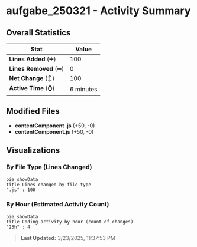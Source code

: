 # aufgabe_250321 - Activity Summary 

## Overall Statistics

| Stat                   | Value                                                             |
| ---------------------- | ----------------------------------------------------------------- |
| **Lines Added** (➕)   | 100                                          |
| **Lines Removed** (➖) | 0                                        |
| **Net Change** (↕)    | 100                |
| **Active Time** (⌚)   | 6 minutes |


## Modified Files
- **contentComponent .js** (+50, -0)
- **contentComponent.js** (+50, -0)

## Visualizations

### By File Type (Lines Changed)

```mermaid
pie showData
title Lines changed by file type
".js" : 100
```

### By Hour (Estimated Activity Count)

```mermaid
pie showData
title Coding activity by hour (count of changes)
"23h" : 4
```


> **Last Updated:** 3/23/2025, 11:37:53 PM